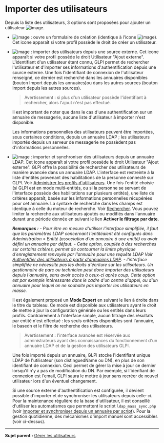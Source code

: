 Importer des utilisateurs
============================

Depuis la liste des utilisateurs, 3 options sont proposées pour ajouter un utilisateur  ![image](docs/image/addUserAll.png).

- ![image](docs/image/addUser.png) : ouvre un formulaire de création (identique à l'icone ![image](docs/image/menu_add.png)).
  Cet icone apparaît si votre profil possède le droit de créer un utilisateur.

- ![image](docs/image/addUserExt.png) : importer des utilisateurs depuis une source externe.
  Cet icone apparaît si votre profil possède le droit Utilisateur "Ajout externe".
  L'identifiant d'un utilisateur étant connu, GLPI permet de rechercher l'utilisateur et d'importer ses informations d'authentification depuis une source externe. Une fois l'identifiant de connexion de l'utilisateur renseigné, ce dernier est recherché dans les annuaires disponibles (bouton Import depuis les annuaires)ou dans les autres sources (bouton Import depuis les autres sources).

   >Avertissement : si plus d'un utilisateur possède l'identifiant à rechercher, alors l'ajout n'est pas effectué.

  Il est important de noter que dans le cas d'une authentification sur un annuaire de messagerie, aucune liste d'utilisateur à importer n'est disponible.

  Les informations personnelles des utilisateurs peuvent être importées, sous certaines conditions, depuis un annuaire LDAP ; les utilisateurs importés depuis un serveur de messagerie ne possèdent pas d'informations personnelles.


- ![image](docs/image/addUserLdap.png) : importer et synchroniser des utilisateurs depuis un annuaire LDAP.
  Cet icone apparaît si votre profil possède le droit Utilisateur "Ajout externe".
   GLPI offre la possibilité de rechercher des utilisateurs de manière avancée dans un annuaire LDAP. L'interface est restreinte à la liste d'entités provenant des habilitations de la personne connecté sur GLPI. Voir [Administrer les profils d'utilisateurs](07_Module_Administration/07_Profils/01_Profils.md "Dans GLPI, administrer les profils peut se faire à partir du menu Administration > Profils.").
  Une fois l'entité choisie (si GLPI est en mode multi-entités, ou si la personne se servant de l'interface possède des habilitations sur plusieurs entités), une liste de critères apparaît, basée sur les informations personnelles récupérées pour cet annuaire.
  La syntaxe de recherche dans les champs est identique à celle du moteur de recherche. Voir [Rechercher](01-premiers-pas/03_Utiliser_GLPI/08_Rechercher.md "Rechercher des informations dans GLPI").
  Vous pouvez limiter la recherche aux utilisateurs ajoutés ou modifiés dans l'annuaire durant une période donnée en suivant le lien **Activer le filtrage par date**.

  ***Remarques :***
  *- Pour être en mesure d'utiliser l'interface simplifiée, il faut que les paramètres LDAP concernant l'entitéaient été configués dans Administration \> Entité (association d'un annuaire à une entité) ou avoir défini un annuaire par défaut.*
  *- Cette option, couplée à des recherches sur certains critères, permet de contourner la limite physique d'enregistrement renvoyés par l'annuaire pour une requête LDAP Voir [Authentifier des utilisateurs à partir d'annuaires LDAP](config_auth_ldap.html "L'interface de GLPI avec les annuaires LDAP se configure depuis le menu Configuration > Authentification > Annuaire LDAP.").*
  *- l'interface simplifiée ne nécessite pas les droits d'écriture sur les utilisateurs. Un gestionnaire de parc ou technicien peut donc importer des utilisateurs depuis l'annuaire, sans avoir accès à ceux-ci après coup. Cette option est par exemple intéressante dans le cadre d'un centre d'appel, ou d'un annuaire pour lequel on ne souhaite pas importer
les utilisateurs en masse.*

  Il est également proposé un **Mode Expert** en suivant le lien à droite dans le titre du tableau. Ce mode est disponible aux utilisateurs ayant le droit de mettre à jour la configuration générale ou les entités dans leurs profils.
  Contrairement à l'interface simple, aucun filtrage des résultats par entité n'est effectué : les seuls critères disponibles sont l'annuaire, le basedn et le filtre de recherche des utilisateurs.

  >Avertissement : l'interface avancée est réservée aux administrateurs ayant des connaissances du fonctionnement d'un annuaire LDAP et de la gestion des utilisateurs GLPI.

  Une fois importé depuis un annuaire, GLPI stocke l'identifiant unique LDAP de l'utilisateur (son distinguedName ou DN), en plus de son identifiant de connexion. Ceci permet de gérer la mise à jour ce dernier lorsqu'il n'y a pas de modification du DN. 
      Par exemple, si l'idenfiant de connexion est l'email, GLPI saura le mettre à jour sans recréer de nouvel utilisateur lors d'un éventuel changement.

  Si une source externe d'authentification est configurée, il devient possible d'importer et de synchroniser les utilisateurs depuis celle-ci.
   Pour la maintenance régulière de la base d'utilisateur, il est conseillé d'utiliser les automatismes que permettent le script `ldap_mass_sync.php` (voir [Importer et synchroniser depuis un annuaire par script](scripts_ldap_mass_sync.html "Un script permet l'import et la synchronisation à partir d'un annuaire.")).
   Pour la gestion quotidienne, des mécanismes d'import manuel sont accessibles (voir ci-dessus).

-----------
**Sujet parent :** [Gérer les utilisateurs](07_Module_Administration/02_Utilisateurs/01_Utilisateurs.md "Les utilisateurs se gèrent depuis le module Administration > Utilisateurs")
